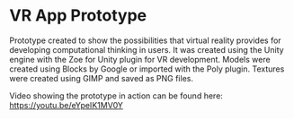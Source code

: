 # VR App Prototype
 
Prototype created to show the possibilities that virtual reality provides for developing computational thinking in users. It was created using the Unity engine with the Zoe for Unity plugin for VR development. Models were created using Blocks by Google or imported with the Poly plugin. Textures were created using GIMP and saved as PNG files. 

Video showing the prototype in action can be found here:
https://youtu.be/eYpeIK1MV0Y
